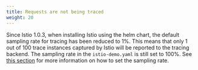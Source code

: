 ```yaml
---
title: Requests are not being traced
weight: 20
---
```


Since Istio 1.0.3, when installing Istio using the helm chart, the default sampling rate for tracing has been reduced to 1%. This means that only 1 out of 100 trace instances captured by Istio will be reported to the tracing backend. The sampling rate in the `istio-demo.yaml` is still set to 100%. See [this section](/docs/tasks/telemetry/distributed-tracing/#trace-sampling) for more information on how to set the sampling rate.

